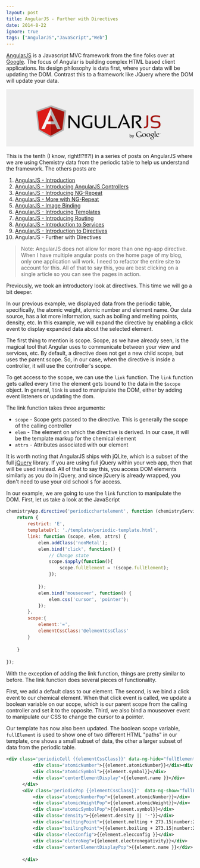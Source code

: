 ```yaml
---
layout: post
title: AngularJS - Further with Directives
date: 2014-8-22
ignore: true
tags: ["AngularJS","JavaScript","Web"]
---
```

 
[AngularJS](http://www.angularjs.org) is a Javascript MVC framework from the fine folks over at
[Google](http://www.google.com). The focus of Angular is building complex
 HTML based client applications. Its design philosophy is data first, where your data will be updating the DOM.
 Contrast this to a framework like JQuery where the DOM will update your data.

![AngularJS Logo](angularLogo.png)

This is the tenth (I know, right!!?!!?!) in a series of posts on AngularJS where we are using Chemistry data from the periodic table
to help us understand the framework. The others posts are

1. [AngularJS - Introduction](http://www.jptacek.com/2013/10/angularjs-introduction/)
2. [AngularJS - Introducing AngularJS Controllers](http://www.jptacek.com/2013/10/introducing-angularjs-controllers/)
3. [AngularJS - Introducing NG-Repeat](http://www.jptacek.com/2013/10/angularjs-introducing-ng-repeat/)
4. [AngularJS - More with NG-Repeat](http://www.jptacek.com/2014/01/angularjs-further-with-ng-repeat/)
5. [AngularJS - Image Binding](http://www.jptacek.com/2014/01/angularjs-lou-reed/)
6. [AngularJS - Introducing Templates](http://www.jptacek.com/2014/02/angularJS-templates/)
7. [AngularJS - Introducing Routing](http://www.jptacek.com/2014/02/angularJS-IntroToRouting/)
8. [AngularJS - Introduction to Services](http://www.jptacek.com/2014/05/angularJS-Intro-To-Services/)
9. [AngularJS - Introduction to Directives](http://www.jptacek.com/2014/06/angularJS-intro-to-directives/)
10. AngularJS - Further with Directives

>Note: AngularJS does not allow for more than one ng-app directive. When I have multiple angular posts on
the home page of my blog, only one application will work. I need to refactor the entire site to account for
this. All of that to say this, you are best clicking on a single article so you can see the pages in action.

Previously, we took an introductory look at directives. This time we will go a bit deeper.

In our previous example, we displayed data from the periodic table, specifically, the atomic weight, atomic number
and element name. Our data source, has a lot more information, such as boiling and melting points, density, etc. In
this example, we will expand the directive by enabling a click event to display expanded data about the selected element.

The first thing to mention is scope. Scope, as we have already seen, is the magical tool that Angular uses to 
communicate between your view and services, etc. By default, a directive does not get a new child scope, but
uses the parent scope. So, in our case, when the directive is inside a controller, it will use the 
controller's scope.

To get access to the scope, we can use the ``link`` function. The ``link`` function gets called every time the 
element gets bound to the data in the ``$scope`` object. In general, ``link`` is used to manipulate the DOM, 
either by adding event listeners or updating the dom.

The link function takes three arguments:

* ``scope`` - Scope gets passed to the directive. This is generally the scope of the calling controller
* ``elem`` - The element on which the directive is derived. In our case, it will be the template markup for
the chemical element
* ``attrs`` - Attributes associated with our element

It is worth noting that AngularJS ships with jQLite, which is a subset of the full 
[jQuery](http://jquery.com/) library. If you are using full
jQuery within your web app, then that will be used instead. All of that to say this, you access DOM elements 
similarly as you do in jQuery, and since jQuery is already wrapped, you don't need to use your old school
``$`` for access.

In our example, we are going to use the ``link`` function to manipulate the DOM. First, let us take a look
at the JavaScript

```javascript
chemistryApp.directive('periodicchartelement', function (chemistryService) {;
    return {
        restrict: 'E',
        templateUrl: './template/periodic-template.html',
        link: function (scope, elem, attrs) {
            elem.addClass('nonMetal');
            elem.bind('click', function() {
                // Change state
                scope.$apply(function(){
                    scope.fullElement = !(scope.fullElement);
                });

            });
            elem.bind('mouseover', function() {
                elem.css('cursor', 'pointer');
            });
        },
        scope:{
            element:'=',
            elementCssClass:'@elementCssClass'
        }

    }

});
```

With the exception of adding the link function, things are pretty similar to before. The link function does several 
pieces of functionality.

First, we add a default class to our element. The second, is we bind a click event to our chemical element. When
that click event is called, we update a boolean variable on our scope, which is our parent scope from the calling 
controller and set it to the opposite. Third, we also bind a mouseover event to manipulate our CSS to change the 
 cursor to a pointer.
 
Our template has now also been updated. The boolean scope variable, ``fullElement`` is used to show one of two different
HTML "paths" in our template, one shows a small subset of data, the other a larger subset of data from the periodic 
table. 

```xml
<div class='periodicCell {{elementCssClass}}' data-ng-hide="fullElement">
          <div class="atomicNumber">{{element.atomicNumber}}</div><div class="atomicWeight">{{element.atomicWeight}}</div>
          <div class="atomicSymbol">{{element.symbol}}</div>
          <div class="centerElementDisplay">{{element.name }}</div>
      </div>
      <div class='periodicPop {{elementCssClass}}'  data-ng-show="fullElement">
          <div class="atomicNumberPop">{{element.atomicNumber}}</div>
          <div class="atomicWeightPop">{{element.atomicWeight}}</div>
          <div class="atomicSymbolPop">{{element.symbol}}</div>
          <div class="density">{{element.density || '-'}}</div>
          <div class="meltingPoint">{{element.melting + 273.15|number:2}}</div>
          <div class="boilingPoint">{{element.boiling + 273.15|number:2}}</div>
          <div class="elecConfig">{{element.elecconfig }}</div>
          <div class="elctroNeg">{{element.electronegativity}}</div>
          <div class="centerElementDisplayPop">{{element.name }}</div>
      
      </div>
```



<script type="text/javascript" src="/2014/08/angularJS-further-with-directives/js/chemistryApp.js"></script>
<script type="text/javascript" src="/2014/08/angularJS-further-with-directives/js/chemistryController.js"></script>
<script type="text/javascript" src="/2014/08/angularJS-further-with-directives/js/chemistryService.js"></script>
<script type="text/javascript" src="/2014/08/angularJS-further-with-directives/js/chemistryDirective.js"></script>


